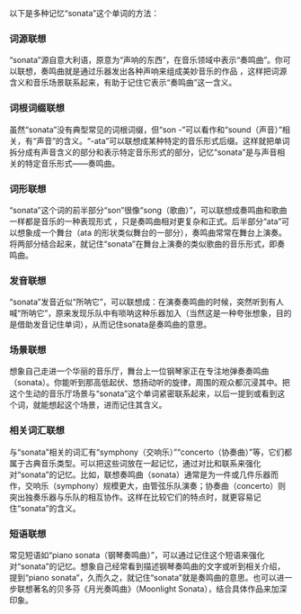 以下是多种记忆“sonata”这个单词的方法：
### 词源联想
“sonata”源自意大利语，原意为“声响的东西”，在音乐领域中表示“奏鸣曲”。你可以联想，奏鸣曲就是通过乐器发出各种声响来组成美妙音乐的作品 ，这样把词源含义和音乐场景联系起来，有助于记住它表示“奏鸣曲”这一含义。
### 词根词缀联想
虽然“sonata”没有典型常见的词根词缀，但“son -”可以看作和“sound（声音）”相关，有“声音”的含义。“-ata”可以联想成某种特定的音乐形式后缀。这样就把单词拆分成有声音含义的部分和表示特定音乐形式的部分，记忆“sonata”是与声音相关的特定音乐形式——奏鸣曲。
### 词形联想
“sonata”这个词的前半部分“son”很像“song（歌曲）”，可以联想成奏鸣曲和歌曲一样都是音乐的一种表现形式 ，只是奏鸣曲相对更复杂和正式。后半部分“ata”可以想象成一个舞台（ata 的形状类似舞台的一部分），奏鸣曲常常在舞台上演奏。将两部分结合起来，就记住“sonata”在舞台上演奏的类似歌曲的音乐形式，即奏鸣曲。
### 发音联想
“sonata”发音近似“所呐它”，可以联想成：在演奏奏鸣曲的时候，突然听到有人喊“所呐它”，原来发现乐队中有唢呐这种乐器加入（当然这是一种夸张想象，目的是借助发音记住单词），从而记住sonata是奏鸣曲的意思。
### 场景联想
想象自己走进一个华丽的音乐厅，舞台上一位钢琴家正在专注地弹奏奏鸣曲（sonata）。你能听到那高低起伏、悠扬动听的旋律，周围的观众都沉浸其中。把这个生动的音乐厅场景与“sonata”这个单词紧密联系起来，以后一提到或看到这个词，就能想起这个场景，进而记住其含义。
### 相关词汇联想
与“sonata”相关的词汇有“symphony（交响乐）”“concerto（协奏曲）”等，它们都属于古典音乐类型。可以把这些词放在一起记忆，通过对比和联系来强化对“sonata”的记忆。比如，联想奏鸣曲（sonata）通常是为一件或几件乐器而作，交响乐（symphony）规模更大，由管弦乐队演奏；协奏曲（concerto）则突出独奏乐器与乐队的相互协作。这样在比较它们的特点时，就更容易记住“sonata”的含义。
### 短语联想
常见短语如“piano sonata（钢琴奏鸣曲）”，可以通过记住这个短语来强化对“sonata”的记忆。想象自己经常看到描述钢琴奏鸣曲的文字或听到相关介绍，提到“piano sonata”，久而久之，就记住“sonata”就是奏鸣曲的意思。也可以进一步联想著名的贝多芬《月光奏鸣曲》（Moonlight Sonata），结合具体作品来加深印象。 